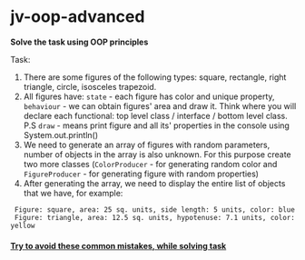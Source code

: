 # jv-oop-advanced

__Solve the task using OOP principles__

Task:
1. There are some figures of the following types: square, rectangle, right triangle, circle, isosceles trapezoid.
1. All figures have: `state` - each figure has color and unique property, `behaviour` - we can obtain figures' area and draw it.
   Think where you will declare each functional: top level class / interface / bottom level class.  
P.S
`draw` - means print figure and all its' properties in the console using System.out.println()  
1. We need to generate an array of figures with random parameters, number of objects in the array is also unknown.
For this purpose create two more classes (`ColorProducer` - for generating random color and `FigureProducer` - for generating figure with random properties)
1. After generating the array, we need to display the entire list of objects that we have, for example:

```
 Figure: square, area: 25 sq. units, side length: 5 units, color: blue
 Figure: triangle, area: 12.5 sq. units, hypotenuse: 7.1 units, color: yellow
```

#### [Try to avoid these common mistakes, while solving task](https://mate-academy.github.io/jv-program-common-mistakes/java-core/abstract-class-interface/oop-advanced)

